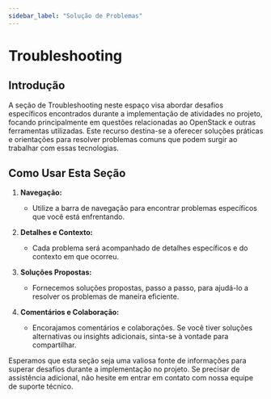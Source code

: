 ```yaml
---
sidebar_label: "Solução de Problemas"
---
```


# Troubleshooting

## Introdução

A seção de Troubleshooting neste espaço visa abordar desafios específicos encontrados durante a implementação de atividades no projeto, focando principalmente em questões relacionadas ao OpenStack e outras ferramentas utilizadas. Este recurso destina-se a oferecer soluções práticas e orientações para resolver problemas comuns que podem surgir ao trabalhar com essas tecnologias.

## Como Usar Esta Seção

1. **Navegação:**

   - Utilize a barra de navegação para encontrar problemas específicos que você está enfrentando.

2. **Detalhes e Contexto:**

   - Cada problema será acompanhado de detalhes específicos e do contexto em que ocorreu.

3. **Soluções Propostas:**

   - Fornecemos soluções propostas, passo a passo, para ajudá-lo a resolver os problemas de maneira eficiente.

4. **Comentários e Colaboração:**
   - Encorajamos comentários e colaborações. Se você tiver soluções alternativas ou insights adicionais, sinta-se à vontade para compartilhar.

Esperamos que esta seção seja uma valiosa fonte de informações para superar desafios durante a implementação no projeto. Se precisar de assistência adicional, não hesite em entrar em contato com nossa equipe de suporte técnico.
